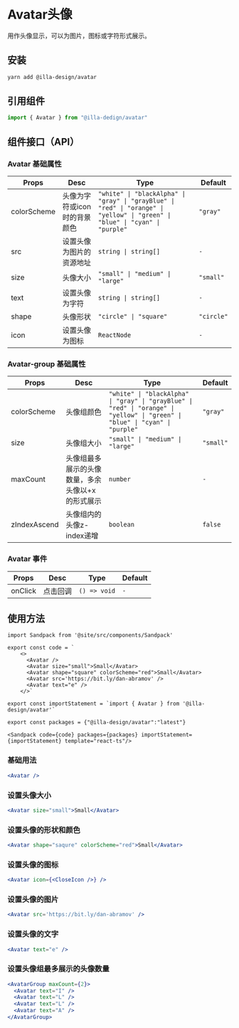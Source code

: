 # Avatar头像

用作头像显示，可以为图片，图标或字符形式展示。

## 安装

```bash
yarn add @illa-design/avatar
```

## 引用组件

```jsx
import { Avatar } from "@illa-dedign/avatar"
```

## 组件接口（API）

### Avatar 基础属性

| Props       | Desc                         | Type                                                         | Default    |
| ----------- | ---------------------------- | ------------------------------------------------------------ | ---------- |
| colorScheme | 头像为字符或icon时的背景颜色 | `"white" \| "blackAlpha" \| "gray" \| "grayBlue" \| "red" \| "orange" \| "yellow" \| "green" \| "blue" \| "cyan" \| "purple" ` | `"gray"`   |
| src         | 设置头像为图片的资源地址     | `string \| string[]`                                         | `-`        |
| size        | 头像大小                     | `"small" \| "medium" \| "large"`                               | `"small"`  |
| text        | 设置头像为字符               | `string \| string[]`                                          | `-`        |
| shape       | 头像形状                     | `"circle" \| "square" `                                       | `"circle"` |
| icon        | 设置头像为图标               | `ReactNode`                                                  | `-`        |

### Avatar-group 基础属性

| Props        | Desc                                             | Type                                                         | Default   |
| ------------ | ------------------------------------------------ | ------------------------------------------------------------ | --------- |
| colorScheme  | 头像组颜色                                       | `"white" \| "blackAlpha" \| "gray" \| "grayBlue" \| "red" \| "orange" \| "yellow" \| "green" \| "blue" \| "cyan" \| "purple" ` | `"gray"`  |
| size         | 头像组大小                                       | `"small" \| "medium" \| "large"`                               | `"small"` |
| maxCount     | 头像组最多展示的头像数量，多余头像以+x的形式展示 | `number `                                                    | `-`       |
| zIndexAscend | 头像组内的头像z-index递增                        | `boolean`                                                    | `false` |



### Avatar 事件

| Props   | Desc     | Type         | Default |
| ------- | -------- | ------------ | ------- |
| onClick | 点击回调 | `() => void` | `-`     |

## 使用方法


```mdx-code-block
import Sandpack from '@site/src/components/Sandpack'

export const code = `
    <>
      <Avatar />
      <Avatar size="small">Small</Avatar>
      <Avatar shape="square" colorScheme="red">Small</Avatar>
      <Avatar src='https://bit.ly/dan-abramov' />
      <Avatar text="e" />
    </>`

export const importStatement = `import { Avatar } from '@illa-design/avatar'`

export const packages = {"@illa-design/avatar":"latest"}

<Sandpack code={code} packages={packages} importStatement={importStatement} template="react-ts"/>
```

### 基础用法

```jsx
<Avatar />
```

### 设置头像大小

```jsx
<Avatar size="small">Small</Avatar>
```

### 设置头像的形状和颜色

```jsx
<Avatar shape="saqure" colorScheme="red">Small</Avatar>

```

### 设置头像的图标

```jsx
<Avatar icon={<CloseIcon />} />
```

### 设置头像的图片

```jsx
<Avatar src='https://bit.ly/dan-abramov' />
```

### 设置头像的文字

```jsx
<Avatar text="e" />
```

### 设置头像组最多展示的头像数量

```jsx
<AvatarGroup maxCount={2}>
  <Avatar text="I" />
  <Avatar text="L" />
  <Avatar text="L" />
  <Avatar text="A" /> 
</AvatarGroup>
```

